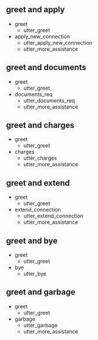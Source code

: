## greet and apply
* greet
  - utter_greet
* apply_new_connection
  - utter_apply_new_connection
  - utter_more_assistance

## greet and documents
* greet 
  - utter_greet
* documents_req
  - utter_documents_req
  - utter_more_assistance

## greet and charges
* greet
  - utter_greet
* charges
  - utter_charges
  - utter_more_assistance

## greet and extend
* greet
  - utter_greet
* extend_connection
  - utter_extend_connection
  - utter_more_assistance

## greet and bye
* greet
  - utter_greet 
* bye
  - utter_bye

## greet and garbage
* greet
  - utter_greet
* garbage
  - utter_garbage
  - utter_more_assistance
